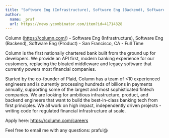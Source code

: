 ```yaml
---
title: "Software Eng (Infrastructure), Software Eng (Backend), Software Eng (Product) : San Francisco, CA"
author:
  name: _praf
  url: https://news.ycombinator.com/item?id=41714328
---
```

Column (<a href="https:&#x2F;&#x2F;column.com&#x2F;" rel="nofollow">https:&#x2F;&#x2F;column.com&#x2F;</a>) - Software Eng (Infrastructure), Software Eng (Backend), Software Eng (Product) - San Francisco, CA - Full Time

Column is the first nationally chartered bank built from the ground up for developers. We provide an API first, modern banking experience for our customers, replacing the bloated middleware and legacy software that currently powers most financial companies.

Started by the co-founder of Plaid, Column has a team of &lt;10 experienced engineers and is currently processing hundreds of billions in payments annually, supporting some of the largest and most sophisticated fintech companies. We are looking for ambitious infrastructure, product, and backend engineers that want to build the best-in-class banking tech from first principles. We all work on high impact, independently driven projects - writing code for regulated financial infrastructure at scale.

Apply here: <a href="https:&#x2F;&#x2F;column.com&#x2F;careers" rel="nofollow">https:&#x2F;&#x2F;column.com&#x2F;careers</a>

Feel free to email me with any questions: praful@
<JobApplication />
